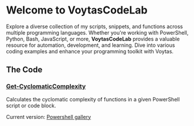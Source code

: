 # Welcome to VoytasCodeLab

Explore a diverse collection of my scripts, snippets, and functions across multiple programming languages. Whether you're working with PowerShell, Python, Bash, JavaScript, or more, **VoytasCodeLab** provides a valuable resource for automation, development, and learning. Dive into various coding examples and enhance your programming toolkit with Voytas.

## The Code

### [Get-CyclomaticComplexity](./thecode/Get-CyclomaticComplexity.ps1)

Calculates the cyclomatic complexity of functions in a given PowerShell script or code block.

Current version: [Powershell gallery]()

